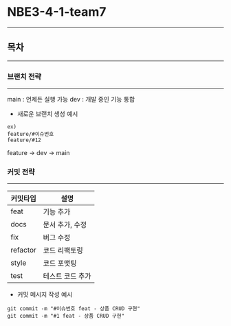 # NBE3-4-1-team7 # 

---
## 목차 ##

---



### 브랜치 전략 ###

---
main : 언제든 실행 가능
dev : 개발 중인 기능 통합

* 새로운 브랜치 생성 예시
```
ex)
feature/#이슈번호
feature/#12
```
feature -> dev -> main

### 커밋 전략 ###

---

| 커밋타입 | 설명        |
|------|-----------|
| feat | 기능 추가     |
| docs | 문서 추가, 수정 |
| fix  | 버그 수정     |
| refactor | 코드 리팩토링   |
| style | 코드 포맷팅    |
| test | 테스트 코드 추가 |

* 커밋 메시지 작성 예시
```
git commit -m "#이슈번호 feat - 상품 CRUD 구현"
git commit -m "#1 feat - 상품 CRUD 구현"
```




